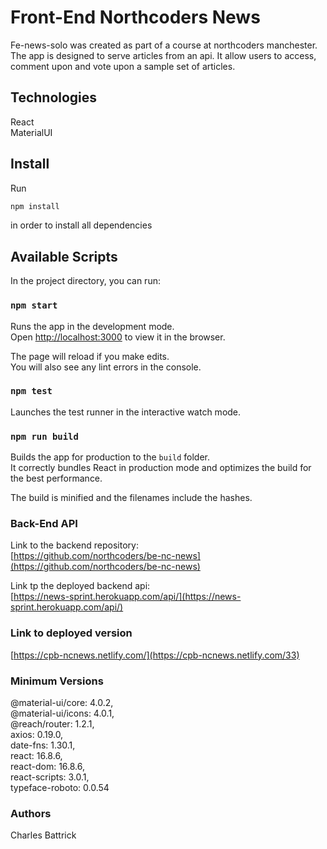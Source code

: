 # Front-End Northcoders News

Fe-news-solo was created as part of a course at northcoders manchester. The app is designed to serve articles from an api. It allow users to access, comment upon and vote upon a sample set of articles.

## Technologies

React <br>
MaterialUI

## Install

Run

```bash
npm install
```

in order to install all dependencies

## Available Scripts

In the project directory, you can run:

### `npm start`

Runs the app in the development mode.<br>
Open [http://localhost:3000](http://localhost:3000) to view it in the browser.

The page will reload if you make edits.<br>
You will also see any lint errors in the console.

### `npm test`

Launches the test runner in the interactive watch mode.<br>

### `npm run build`

Builds the app for production to the `build` folder.<br>
It correctly bundles React in production mode and optimizes the build for the best performance.

The build is minified and the filenames include the hashes.<br>

### Back-End API

Link to the backend repository: <br>
[https://github.com/northcoders/be-nc-news](https://github.com/northcoders/be-nc-news)

Link tp the deployed backend api: <br>
[https://news-sprint.herokuapp.com/api/](https://news-sprint.herokuapp.com/api/)

### Link to deployed version

[https://cpb-ncnews.netlify.com/](https://cpb-ncnews.netlify.com/33)

### Minimum Versions

@material-ui/core: 4.0.2, <br>
@material-ui/icons: 4.0.1, <br>
@reach/router: 1.2.1, <br>
axios: 0.19.0, <br>
date-fns: 1.30.1, <br>
react: 16.8.6, <br>
react-dom: 16.8.6, <br>
react-scripts: 3.0.1, <br>
typeface-roboto: 0.0.54 <br>

### Authors

Charles Battrick
